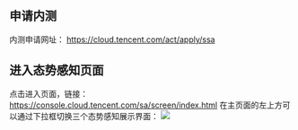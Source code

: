 ## 申请内测
内测申请网址：
https://cloud.tencent.com/act/apply/ssa
​
## 进入态势感知页面 
点击进入页面，链接：
https://console.cloud.tencent.com/sa/screen/index.html
在主页面的左上方可以通过下拉框切换三个态势感知展示界面：
![](https://mc.qcloudimg.com/static/img/60c27213bb17021cc1bf495b73dd3ed0/image.png)